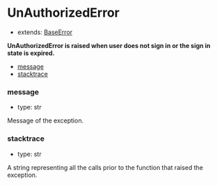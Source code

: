 # UnAuthorizedError

- extends: [BaseError](./doc/api/python/exceptions/baseerror.md)

**UnAuthorizedError is raised when user does not sign in or the sign in state is expired.**

- [message](#message)
- [stacktrace](#stacktrace)


### message
- type: str

Message of the exception.


### stacktrace
- type: str

A string representing all the calls prior to the function that raised the exception.